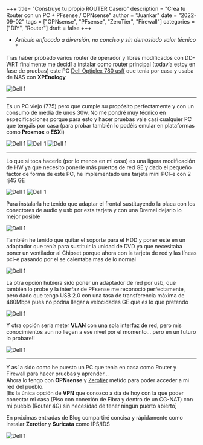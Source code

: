 +++
title= "Construye tu propio ROUTER Casero"
description = "Crea tu Router con un PC + PFsense / OPNsense"
author = "Juankar"
date = "2022-09-02"
tags = ["OPNsense", "PFsense", "ZeroTier", "Firewall"]
categories = ["DIY", "Router"]
draft = false
+++


* *Artículo enfocado a diversión, no conciso y sin demasiado valor técnico* *  



Tras haber probado varios router de operador y libres modificados con DD-WRT finalmente me decidí a instalar como router principal (todavía estoy en fase de pruebas) este PC [Dell Optiplex 780 usff](https://www.dell.com/support/kbdoc/es-es/000124288/dell-optiplex-780-ultra-small-form-factor-usff-gu%c3%ada-del-sistema) que tenia por casa y usaba de NAS con **XPEnology** 

![Dell 1](/images/Router/final.avif "Dell 780 usff")  

---

Es un PC viejo (775) pero que cumple su propósito perfectamente y con un consumo de media de unos 30w. No me pondré muy técnico en especificaciones porque para esto y hacer pruebas vale casi cualquier PC que tengáis por casa (para probar también lo podéis emular en plataformas como **Proxmox** o **ESXi**)  

![Dell 1](/images/Router/antes.avif "Dell 780 usff frontal") ![Dell 1](/images/Router/antes2.avif "Dell 780 usff HDD") ![Dell 1](/images/Router/antes1.avif "Dell 780 usff mini PCI-e")  

---

Lo que si toca hacerle (por lo menos en mi caso) es una ligera modificación de HW  ya que necesito ponerle más puertos de red GE y dado el pequeño factor de forma de este PC, he implementado una tarjeta mini PCI-e con 2 rj45 GE  

![Dell 1](/images/Router/2rj.avif "Tarjeta de red") ![Dell 1](/images/Router/2rj1.avif "Tarjeta de red 1")  

Para instalarla he tenido que adaptar el frontal sustituyendo la placa con los conectores de audio y usb por esta tarjeta y con una Dremel dejarlo lo mejor posible  

![Dell 1](/images/Router/Frontalrj.avif "frontal")  

También he tenido que quitar el soporte para el HDD y poner este en un adaptador que tenía para sustituir la unidad de DVD ya que necesitaba poner un ventilador al Chipset porque ahora con la tarjeta de red y las líneas pci-e pasando por el se calentaba mas de lo normal  

![Dell 1](/images/Router/alzado.avif "Alzado final")  

La otra opción hubiera sido poner un adaptador de red por usb, que también lo probe y la interfaz de PFsense me reconoció perfectamente, pero dado que tengo USB 2.0 con una tasa de transferencia máxima de 480Mbps pues no podría llegar a velocidades GE que es lo que pretendo  

![Dell 1](/images/Router/conectores.avif "conectores")   

Y otra opción seria meter **VLAN** con una sola interfaz de red, pero mis conocimientos aun no llegan a ese nivel por el momento… pero en un futuro lo probare!!  

![Dell 1](/images/Router/pfsense.avif "PFsense")  

---

Y así a sido como he puesto un PC que tenia en casa como Router y Firewall para hacer pruebas y aprender…  
Ahora lo tengo con **OPNsense** y [Zerotier](https://www.zerotier.com) metido para poder acceder a mi red del pueblo.  
[Es la única opción de **VPN** que conozco a día de hoy con la que poder conectar mi casa (Piso con conexión de Fibra y dentro de un CG-NAT) con mi pueblo (Router 4G) sin necesidad de tener ningún puerto abierto]  

En próximas entradas de Blog compartiré concisa y rápidamente como instalar **Zerotier** y **Suricata** como IPS/IDS  

![Dell 1](/images/Router/0.avif "PFsense")

